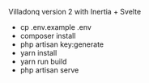 Villadonq version 2 with Inertia + Svelte

- cp .env.example .env
- composer install
- php artisan key:generate
- yarn install
- yarn run build
- php artisan serve
